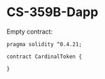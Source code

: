 # CS-359B-Dapp

Empty contract: 

```
pragma solidity ^0.4.21;

contract CardinalToken {
    
}
```
